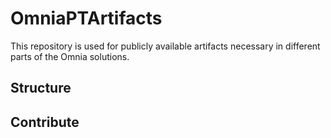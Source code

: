 # OmniaPTArtifacts

This repository is used for publicly available artifacts necessary in different parts of the Omnia solutions.

## Structure

## Contribute
